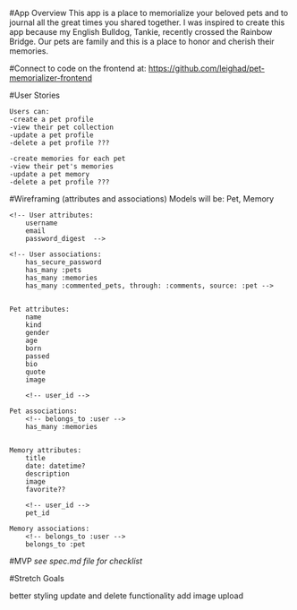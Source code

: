 #App Overview
    This app is a place to memorialize your beloved pets and to journal all the great times you shared together. I was inspired to create this app because my English Bulldog, Tankie, recently crossed the Rainbow Bridge. Our pets are family and this is a place to honor and cherish their memories.

#Connect to code on the frontend at: 
https://github.com/leighad/pet-memorializer-frontend

#User Stories
    <!-- Users will be able to:
    -sign up, log in, log out -->

    Users can:
    -create a pet profile
    -view their pet collection
    -update a pet profile
    -delete a pet profile ???

    -create memories for each pet
    -view their pet's memories
    -update a pet memory
    -delete a pet profile ???

#Wireframing (attributes and associations)
    Models will be:
    <!-- User, Pet, Memory -->
    Pet, Memory

    <!-- User attributes:
        username
        email
        password_digest  -->

    <!-- User associations:
        has_secure_password
        has_many :pets
        has_many :memories
        has_many :commented_pets, through: :comments, source: :pet -->


    Pet attributes:
        name
        kind
        gender
        age
        born
        passed
        bio 
        quote
        image

        <!-- user_id -->

    Pet associations:
        <!-- belongs_to :user -->
        has_many :memories


    Memory attributes:
        title
        date: datetime?
        description
        image
        favorite??
        
        <!-- user_id -->
        pet_id 

    Memory associations:
        <!-- belongs_to :user -->
        belongs_to :pet

#MVP
    *see spec.md file for checklist*

#Stretch Goals

better styling
update and delete functionality
add image upload
